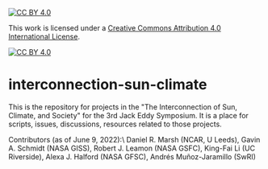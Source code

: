 [![CC BY 4.0][cc-by-shield]][cc-by]

This work is licensed under a
[Creative Commons Attribution 4.0 International License][cc-by].

[![CC BY 4.0][cc-by-image]][cc-by]

[cc-by]: http://creativecommons.org/licenses/by/4.0/
[cc-by-image]: https://i.creativecommons.org/l/by/4.0/88x31.png
[cc-by-shield]: https://img.shields.io/badge/License-CC%20BY%204.0-lightgrey.svg

# interconnection-sun-climate
This is the repository for projects in the "The Interconnection of Sun, Climate, and Society" for the 3rd Jack Eddy Symposium. It is a place for scripts, issues, discussions, resources related to those projects.

Contributors (as of June 9, 2022):\\ Daniel R. Marsh (NCAR, U Leeds), Gavin A. Schmidt (NASA GISS), Robert J. Leamon (NASA GSFC), King-Fai Li (UC Riverside), Alexa J. Halford (NASA GFSC), Andrés Muñoz-Jaramillo (SwRI)
